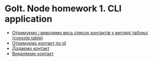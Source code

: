 <h1>GoIt. Node homework 1. CLI application</h1>

<ul>
    <li>
        <a href='https://prnt.sc/s11N9qIj7Jmm'>
            Отримуємо і виводимо весь список контактів у вигляді таблиці (console.table)
        </a>
    </li>
    <li>
        <a href='https://prnt.sc/grtYbel3nWn9'>
            Отримуємо контакт по id
        </a>
    </li>
    <li>
        <a href='https://prnt.sc/YvDuAc0nTt3i'>
            Додаємо контакт
        </a>
    </li>
    <li>
        <a href='https://prnt.sc/EqSVhi78Ncn2'>
            Видаляємо контакт
        </a>
    </li>
</ul>
